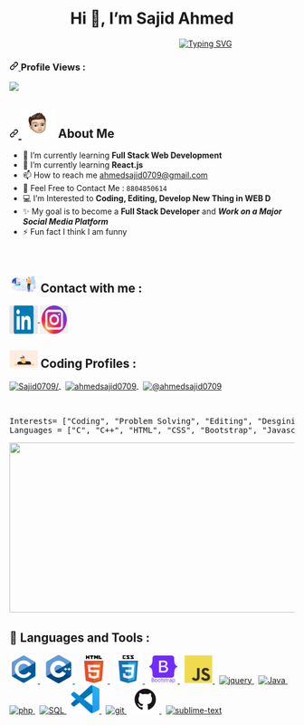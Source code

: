 <h1 align="center" dir="auto">Hi 👋, I’m Sajid Ahmed</h1>
<p dir="auto" style="max-width: 300px; margin-left:300px;">
  <a href="https://git.io/typing-svg" rel="nofollow">
    <img src="https://readme-typing-svg.demolab.com?font=Poppins&amp;weight=600&amp;duration=5001&amp;aling=center&amp;pause=1100&amp;color=000000&amp;center=true&amp;width=1035&amp;lines=Frontend+Developer;Ai+Enthusiast;Editor;Java+Developer" alt="Typing SVG" />
  </a>
</p>
<h3 dir="auto">
  <a aria-hidden="true" tabindex="-1" href="#profile-views-">
    <svg viewBox="0 0 16 16" version="1.1" width="16" height="16" aria-hidden="true">
      <path d="m7.775 3.275 1.25-1.25a3.5 3.5 0 1 1 4.95 4.95l-2.5 2.5a3.5 3.5 0 0 1-4.95 0 .751.751 0 0 1 .018-1.042.751.751 0 0 1 1.042-.018 1.998 1.998 0 0 0 2.83 0l2.5-2.5a2.002 2.002 0 0 0-2.83-2.83l-1.25 1.25a.751.751 0 0 1-1.042-.018.751.751 0 0 1-.018-1.042Zm-4.69 9.64a1.998 1.998 0 0 0 2.83 0l1.25-1.25a.751.751 0 0 1 1.042.018.751.751 0 0 1 .018 1.042l-1.25 1.25a3.5 3.5 0 1 1-4.95-4.95l2.5-2.5a3.5 3.5 0 0 1 4.95 0 .751.751 0 0 1-.018 1.042.751.751 0 0 1-1.042.018 1.998 1.998 0 0 0-2.83 0l-2.5 2.5a1.998 1.998 0 0 0 0 2.83Z"></path>
    </svg>
  </a>
  Profile Views :
</h3>
<p dir="auto">
  <a href="https://hits.seeyoufarm.com"><img src="https://hits.seeyoufarm.com/api/count/incr/badge.svg?url=https%3A%2F%2Fgithub.com%2FSajidahmed8%2Fhit-counter&count_bg=%2379C83D&title_bg=%23555555&icon=&icon_color=%23E7E7E7&title=Views&edge_flat=false"/></a>
</p>
<h2 dir="auto">
  <a id="user-content--about-me" class="anchor" aria-hidden="true" tabindex="-1" href="#-about-me">
    <svg class="octicon octicon-link" viewBox="0 0 16 16" version="1.1" width="16" height="16" aria-hidden="true">
      <path d="m7.775 3.275 1.25-1.25a3.5 3.5 0 1 1 4.95 4.95l-2.5 2.5a3.5 3.5 0 0 1-4.95 0 .751.751 0 0 1 .018-1.042.751.751 0 0 1 1.042-.018 1.998 1.998 0 0 0 2.83 0l2.5-2.5a2.002 2.002 0 0 0-2.83-2.83l-1.25 1.25a.751.751 0 0 1-1.042-.018.751.751 0 0 1-.018-1.042Zm-4.69 9.64a1.998 1.998 0 0 0 2.83 0l1.25-1.25a.751.751 0 0 1 1.042.018.751.751 0 0 1 .018 1.042l-1.25 1.25a3.5 3.5 0 1 1-4.95-4.95l2.5-2.5a3.5 3.5 0 0 1 4.95 0 .751.751 0 0 1-.018 1.042.751.751 0 0 1-1.042.018 1.998 1.998 0 0 0-2.83 0l-2.5 2.5a1.998 1.998 0 0 0 0 2.83Z"></path>
    </svg>
  </a>
  <img src="https://github.com/Sajidahmed8/image/blob/5630578f6aa63f1d0db69babb5cb607f5c96d476/avtar.png" data-canonical-src="https://media.giphy.com/media/VgCDAzcKvsR6OM0uWg/giphy.gif" style="width:60px; height:50px; display: inline-block;" data-target="animated-image.originalImage">
  About Me
</h2>


- 🌱 I’m currently learning <b>Full Stack Web Development</b>
- 📖 I’m currently learning <b>React.js</b>
- 📫 How to reach me <a href="mailto:ahmedsajid0709@gmail.com">ahmedsajid0709@gmail.com</a>
- 📧 Feel Free to Contact Me : <code>8804850614</code>
- 💻 I’m Interested to <b>Coding, Editing, Develop New Thing in WEB D</b>
- ✨ My goal is to become a <b>Full Stack Developer</b> and
     <b><i>Work on a Major Social Media Platform</i></b> 
- ⚡ Fun fact I think I am funny
<br>
<h2 dir="auto"><img src="https://github.com/Sajidahmed8/image/blob/main/contact.JPG" style="width:50px; max-width:100%; display: inline-block;" /> Contact with me :</h2>
<p align="left" dir="auto">
  <a href="https://www.linkedin.com/in/sajid-ahmed-46031b248/" rel="nofollow">
    <img align="center" src="https://github.com/Sajidahmed8/image/blob/b21595acd0eb565873ecdfabec089745b36c9173/linkedin.png" alt="https://www.linkedin.com/in/sajid-ahmed-46031b248/" data-canonical-src="https://img.icons8.com/cute-clipart/64/000000/linkedin.png" style="max-width: 100%; width:50px;height:50px;">
  </a>
  <a href="https://www.instagram.com/sajid6390_/" rel="nofollow">
    <img align="center" src="https://github.com/Sajidahmed8/image/blob/b21595acd0eb565873ecdfabec089745b36c9173/instagram.png" alt="sajid6390_/" data-canonical-src="https://img.icons8.com/cute-clipart/64/000000/instagram-new.png" style="max-width: 100%;width:50px;height:50px;">
  </a>
</p>

<h2 dir="auto"><img src="https://github.com/Sajidahmed8/image/blob/main/profile.JPG" style="width:50px; max-width:100%; display: inline-block;"> Coding Profiles :</h2>
<p align="left" dir="auto">
  <a href="https://leetcode.com/Sajid0709/" rel="nofollow">
    <img align="center" src="https://cdn.iconscout.com/icon/free/png-512/free-leetcode-3521542-2944960.png?f=avif&w=256" alt="Sajid0709/" height="48" width="49">
  </a>&nbsp;
  <a href="https://auth.geeksforgeeks.org/user/ahmedsajid0709/" rel="nofollow">
    <img align="center" src="https://upload.wikimedia.org/wikipedia/commons/thumb/4/43/GeeksforGeeks.svg/116px-GeeksforGeeks.svg.png?20200909192408" alt="ahmedsajid0709" height="43" width="49">
  </a>&nbsp;
  <a href="https://www.hackerearth.com/@ahmedsajid0709" rel="nofollow">
    <img align="center" src="https://www.svgrepo.com/show/306170/hackerearth.svg" alt="@ahmedsajid0709" height="48" width="49">
  </a>
</p>
<br>
<div class="highlight highlight-source-python notranslate position-relative overflow-auto" dir="auto"><pre><span class="pl-v">Interests</span><span class="pl-c1">=</span> [<span class="pl-s">"Coding"</span>, <span class="pl-s">"Problem Solving"</span>, <span class="pl-s">"Editing"</span>, <span class="pl-s">"Desgining"</span>, <span class="pl-s">"Exploring various OS :)"</span>]
<span class="pl-v">Languages</span> <span class="pl-c1">=</span> [<span class="pl-s">"C"</span>, <span class="pl-s">"C++"</span>, <span class="pl-s">"HTML"</span>, <span class="pl-s">"CSS"</span>, <span class="pl-s">"Bootstrap"</span>, <span class="pl-s">"Javascript"</span>,<span class="pl-s">"JQuery"</span><span class="pl-s">"Java"</span>,<span class="pl-s">"SQL"</span>,<span class="pl-s">"Reactjs"</span>]</pre><div class="zeroclipboard-container position-absolute right-0 top-0">
    <clipboard-copy aria-label="Copy" class="ClipboardButton btn js-clipboard-copy m-2 p-0 tooltipped-no-delay" data-copy-feedback="Copied!" data-tooltip-direction="w" value="Interests = [&quot;Coding&quot;, &quot;Problem Solving&quot;, &quot;Editing&quot;, &quot;Desgining&quot;, &quot;Exploring various OS :)&quot;]
      Languages = [&quot;C&quot;, &quot;C++&quot;, &quot;HTML&quot;, &quot;CSS&quot;, &quot;Bootstrap&quot;, &quot;Javascript&quot;,&quot;JQuery&quot;,&quot;Java;,&quot;SQL&quot;,&quot;Reactjs&quot;]" tabindex="0" role="button">
    </clipboard-copy>
</div>

<div align="center" dir="auto">
  <a target="_blank" rel="noopener noreferrer nofollow" href="https://camo.githubusercontent.com/190338430fb2eca4d172a1987205c5e073b2de72db46cb4ed12cf1c2fa32041a/68747470733a2f2f6d656469612e67697068792e636f6d2f6d656469612f645765734263544c61766b5a754733354d492f67697068792e676966" data-target="animated-image.originalLink">
    <img src="https://camo.githubusercontent.com/190338430fb2eca4d172a1987205c5e073b2de72db46cb4ed12cf1c2fa32041a/68747470733a2f2f6d656469612e67697068792e636f6d2f6d656469612f645765734263544c61766b5a754733354d492f67697068792e676966" height="300" width="600" data-canonical-src="https://media.giphy.com/media/dWesBcTLavkZuG35MI/giphy.gif" style="max-width: 100%; display: inline-block;" data-target="animated-image.originalImage">
  </a>
</div>

<h2 dir="auto">🚀 Languages and Tools :</h2>
<p align="left">
  <a href="https://www.tutorialspoint.com/cprogramming/index.htm" rel="nofollow">
    <img src="https://raw.githubusercontent.com/devicons/devicon/master/icons/c/c-original.svg" alt="c" width="50" height="50" style="max-width: 100%;">
  </a>&nbsp;
  <a href="https://www.tutorialspoint.com/cplusplus/index.htm" rel="nofollow">
    <img src="https://raw.githubusercontent.com/devicons/devicon/master/icons/cplusplus/cplusplus-original.svg" alt="c++" width="50" height="50" style="max-width: 100%;">
  </a>&nbsp;
  <a href="https://www.tutorialspoint.com/html/index.htm" rel="nofollow">
    <img src="https://raw.githubusercontent.com/devicons/devicon/master/icons/html5/html5-original-wordmark.svg" alt="html" width="50" height="50" style="max-width: 100%;">
  </a>&nbsp;
  <a href="https://www.tutorialspoint.com/css/index.htm" rel="nofollow">
    <img src="https://raw.githubusercontent.com/devicons/devicon/master/icons/css3/css3-original-wordmark.svg" alt="css" width="50" height="50" style="max-width: 100%;">
  </a>&nbsp;
  <a href="https://www.tutorialspoint.com/bootstrap/index.htm" rel="nofollow">
    <img src="https://raw.githubusercontent.com/devicons/devicon/master/icons/bootstrap/bootstrap-plain-wordmark.svg" alt="bootstrap" width="50" height="50" style="max-width: 100%;">
  </a>&nbsp;
  <a href="https://www.tutorialspoint.com/javascript/index.htm" rel="nofollow">
    <img src="https://raw.githubusercontent.com/devicons/devicon/master/icons/javascript/javascript-original.svg" alt="javascript" width="50" height="50" style="max-width: 100%;">
  </a>&nbsp;
  
  <a href="https://www.tutorialspoint.com/jquery/index.htm" rel="nofollow">
    <img src="https://cdn.iconscout.com/icon/free/png-512/free-jquery-10-1175155.png?f=avif&w=256" alt="jquery" width="50" height="50" style="max-width: 100%;">
  </a>&nbsp;
  <a href="javatpoint.com/java-tutorial" rel="nofollow">
    <img src="https://cdn.iconscout.com/icon/free/png-512/free-java-59-1174952.png?f=avif&w=256" alt="Java" width="50" height="50" style="max-width: 100%;">
  </a>&nbsp;
  <a href="https://www.javatpoint.com/php-tutorial" rel="nofollow">
    <img src="https://cdn.iconscout.com/icon/free/png-512/free-php-27-226042.png?f=avif&w=256" alt="php" width="50" height="50" style="max-width: 100%;">
  </a>&nbsp;
  <a href="https://www.javatpoint.com/sql-tutorial" rel="nofollow">
    <img src="https://cdn.iconscout.com/icon/free/png-512/free-sql-file-2917473-2420443.png?f=avif&w=256" alt="SQL" width="50" height="50" style="max-width: 100%;">
  </a>&nbsp;
  <a href="https://code.visualstudio.com/" rel="nofollow"> 
    <img src="https://raw.githubusercontent.com/github/explore/80688e429a7d4ef2fca1e82350fe8e3517d3494d/topics/visual-studio-code/visual-studio-code.png" alt="vscode" width="50" height="50" style="max-width: 100%;"> 
  </a>&nbsp;
  <a href="https://git-scm.com/" rel="nofollow">
    <img src="https://cdn.iconscout.com/icon/free/png-512/free-git-17-1175218.png?f=avif&w=256" alt="git" width="50" height="50" style="max-width: 100%;">
  </a>&nbsp;
  <a href="https://desktop.github.com/" rel="nofollow"> 
    <img src="https://github.com/Sajidahmed8/image/blob/1c9c3cb49bfff566057fd359f6879498c11c9a32/github.png" alt="github" width="50" height="50"  style="max-width: 100%;"> 
  </a>&nbsp;
  <a href="https://www.sublimetext.com/" rel="nofollow"> 
    <img src="https://cdn.iconscout.com/icon/free/png-512/free-sublime-text-3629093-3030365.png?f=avif&w=256" alt="sublime-text" width="50" height="50" style="max-width: 100%;"> 
  </a>
  
  
</p>

<!---
Sajidahmed8/Sajidahmed8 is a ✨ special ✨ repository because its `README.md` (this file) appears on your GitHub profile.
You can click the Preview link to take a look at your changes.
--->
